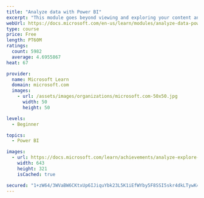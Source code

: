 ```yaml
---
title: "Analyze data with Power BI"
excerpt: "This module goes beyond viewing and exploring your content and explains how to interact with it by working with reports and dashboards to uncover and share new business insights."
webUrl: https://docs.microsoft.com/en-us/learn/modules/analyze-data-power-bi/
type: course
price: Free
length: PT60M
ratings:
  count: 5982
  average: 4.6955867
heat: 67

provider:
  name: Microsoft Learn
  domain: microsoft.com
  images:
    - url: /assets/images/organizations/microsoft.com-50x50.jpg
      width: 50
      height: 50

levels:
  - Beginner

topics:
  - Power BI

images:
  - url: https://docs.microsoft.com/learn/achievements/analyze-explore-data-power-bi-social.png
    width: 643
    height: 321
    isCached: true

secured: "1+zW64/3WVaBW6CKtxUp6IJiquYbk23L5K1iEfWYby5F8SSI5skr4dkLTywK4d7gDId1FGQlRKJJP5BK3xcQ8k1JxF6SrZKIhaBIJqHCx5pI/C3C/mW1NIulDa1bjdJY1XH4nonZ5NhBpHyyI/jSt/C8oZgBfXO1QU6R+waB+l9/2SGZSphEVzOc99Am/wlEreJ55yBVoVqyQ+tCdZawzAO9h46Uc5XfW95xG0Vw+fUXyqQF2nNGkwsZkD241W4VZtnI1xjvtBHEJd/2F8bK9azAR5/0hNnzojYDxeWCqQVgpAj1dkPg/njZZpVl00FThua/AwUbmGjn07WaSTfvYM3WLCh8Guhb23XoS9GGwJA3Xi+tt/hq2yk42Kk/XNacwLxW/+5uLpuBpamncmzM3gky+U0vpEN5XDL0pUDrJTI=;cnGRyzzHQNJHMNGGHx2FjA=="
---
```


